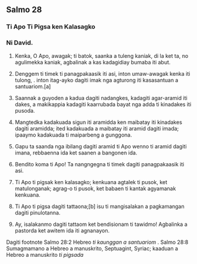 Salmo 28
--------

### Ti Apo Ti Pigsa ken Kalasagko

### Ni David.

1. Kenka, O Apo, awagak;
   ti batok, saanka a tuleng kaniak, di la ket ta, no agulimekka kaniak, agbalinak a kas kadagidiay bumaba iti abut.
2. Denggem ti timek ti panagpakaasik iti asi, inton umaw-awagak kenka iti tulong, .
   inton itag-ayko dagiti imak nga agturong iti kasasantuan a santuariom.[a]

3. Saannak a guyoden a kadua dagiti nadangkes, kadagiti agar-aramid iti dakes, a makikappia kadagiti kaarrubada
   bayat nga adda ti kinadakes iti pusoda.
4. Mangtedka kadakuada sigun iti aramidda
   ken maibatay iti kinadakes dagiti aramidda;
   ited kadakuada a maibatay iti aramid dagiti imada;
   ipaaymo kadakuada ti maiparbeng a gunggona.
5. Gapu ta saanda nga ibilang dagiti aramid ti Apo
   wenno ti aramid dagiti imana, rebbaenna ida ket saanen a bangonen ida.

6. Bendito koma ti Apo!
   Ta nangngegna ti timek dagiti panagpakaasik iti asi.
7. Ti Apo ti pigsak ken kalasagko;
   kenkuana agtalek ti pusok, ket matulonganak;
   agrag-o ti pusok, ket babaen ti kantak agyamanak kenkuana.

8. Ti Apo ti pigsa dagiti tattaona;[b]
   isu ti mangisalakan a pagkamangan dagiti pinulotanna.
9. Ay, isalakanmo dagiti tattaom ket bendisionam ti tawidmo!
   Agbalinka a pastorda ket awitem ida iti agnanayon.

Dagiti footnote
Salmo 28:2 Hebreo *ti kaunggan a santuariom* .
Salmo 28:8 Sumagmamano a Hebreo a manuskrito, Septuagint, Syriac; kaaduan a Hebreo a manuskrito *ti pigsada*
